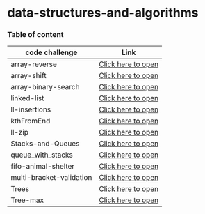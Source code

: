 # data-structures-and-algorithms


### Table of content
|code challenge|Link|
|--------------|----|
|array-reverse|[Click here to open](array-reverse/README.md)|
|array-shift|[Click here to open](array-shift/README.md)|
|array-binary-search|[Click here to open](array-binary-search/README.md)|
|linked-list|[Click here to open](Data-Structures/linked-list/README.md)|
|ll-insertions|[Click here to open](Data-Structures/linked-list/README.md)|
|kthFromEnd|[Click here to open](Data-Structures/linked-list/README.md)|
|ll-zip|[Click here to open](challenges/ll-zip/ll-zip/README.md)|
|Stacks-and-Queues|[Click here to open](Data-Structures/stack-and-queue/README.md)|
|queue_with_stacks|[Click here to open](challenges/queue_with_stacks/README.md)|
|fifo-animal-shelter|[Click here to open](challenges/fifo-animal-shelter/README.md)|
|multi-bracket-validation|[Click here to open](challenges/multi-bracket-validation/README.md)|
|Trees|[Click here to open](Data-Structures/k-ary-tree/README.md)|
|Tree-max|[Click here to open](Data-Structures/k-ary-tree/README.md)|

